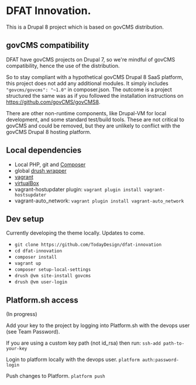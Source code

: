 # DFAT Innovation.

This is a Drupal 8 project which is based on govCMS distribution.

## govCMS compatibility

DFAT have govCMS projects on Drupal 7, so we're mindful of govCMS compatibility,
hence the use of the distribution.

So to stay compliant with a hypothetical govCMS Drupal 8 SaaS platform, this project
does not add any additional modules. It simply includes `"govcms/govcms": "~1.0"` in
composer.json. The outcome is a project structured the same was as if you followed
the installation instructions on https://github.com/govCMS/govCMS8.

There are other non-runtime components, like Drupal-VM for local development, and 
some standard test/build tools. These are not critical to govCMS and could be
removed, but they are unlikely to conflict with the govCMS Drupal 8 hosting platform.

## Local dependencies

 - Local PHP, git and [Composer](https://getcomposer.org/)
 - global [drush wrapper](https://github.com/drush-ops/drush-launcher/blob/master/README.md)
 - [vagrant](https://www.vagrantup.com/downloads.html)
 - [virtualBox](https://www.virtualbox.org/wiki/Downloads)
 - vagrant-hostupdater plugin: `vagrant plugin install vagrant-hostsupdater`
 - vagrant-auto_network: `vagrant plugin install vagrant-auto_network`
 
 ## Dev setup

Currently developing the theme locally. Updates to come.

 - `git clone https://github.com/TodayDesign/dfat-innovation`
 - `cd dfat-innovation`
 - `composer install`
 - `vagrant up`
 - `composer setup-local-settings`
 - `drush @vm site-install govcms`
 - `drush @vm user-login`

## Platform.sh access

(In progress)

Add your key to the project by logging into Platform.sh with the devops
user (see Team Password).

If you are using a custom key path (not id_rsa) then run:
`ssh-add path-to-your-key`

Login to platform locally with the devops user.
`platform auth:password-login`

Push changes to Platform.
`platform push`
    